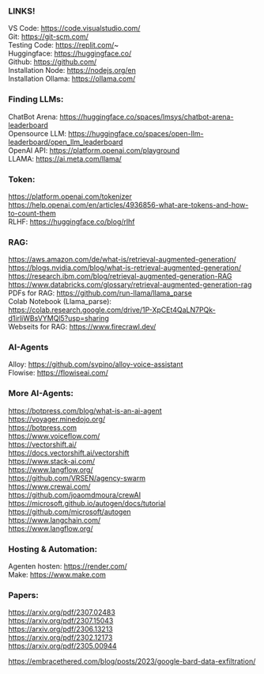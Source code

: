 

### LINKS!
VS Code: https://code.visualstudio.com/  
Git: https://git-scm.com/  
Testing Code: https://replit.com/~  
Huggingface: https://huggingface.co/  
Github: https://github.com/  
Installation Node: https://nodejs.org/en  
Installation Ollama: https://ollama.com/

### Finding LLMs:
ChatBot Arena: https://huggingface.co/spaces/lmsys/chatbot-arena-leaderboard  
Opensource LLM: https://huggingface.co/spaces/open-llm-leaderboard/open_llm_leaderboard  
OpenAI API: https://platform.openai.com/playground  
LLAMA: https://ai.meta.com/llama/

### Token:
https://platform.openai.com/tokenizer
https://help.openai.com/en/articles/4936856-what-are-tokens-and-how-to-count-them  
RLHF: https://huggingface.co/blog/rlhf


### RAG:
https://aws.amazon.com/de/what-is/retrieval-augmented-generation/  
https://blogs.nvidia.com/blog/what-is-retrieval-augmented-generation/  
https://research.ibm.com/blog/retrieval-augmented-generation-RAG  
https://www.databricks.com/glossary/retrieval-augmented-generation-rag  
PDFs for RAG: https://github.com/run-llama/llama_parse  
Colab Notebook (Llama_parse): https://colab.research.google.com/drive/1P-XpCEt4QaLN7PQk-d1irliWBsVYMQl5?usp=sharing  
Webseits for RAG: https://www.firecrawl.dev/

### AI-Agents
Alloy: https://github.com/svpino/alloy-voice-assistant  
Flowise: https://flowiseai.com/

### More AI-Agents:
https://botpress.com/blog/what-is-an-ai-agent  
https://voyager.minedojo.org/  
https://botpress.com  
https://www.voiceflow.com/  
https://vectorshift.ai/  
https://docs.vectorshift.ai/vectorshift  
https://www.stack-ai.com/  
https://www.langflow.org/  
https://github.com/VRSEN/agency-swarm   
https://www.crewai.com/  
https://github.com/joaomdmoura/crewAI  
https://microsoft.github.io/autogen/docs/tutorial  
https://github.com/microsoft/autogen  
https://www.langchain.com/  
https://www.langflow.org/  

### Hosting & Automation:
Agenten hosten: https://render.com/  
Make: https://www.make.com

### Papers:
https://arxiv.org/pdf/2307.02483  
https://arxiv.org/pdf/2307.15043  
https://arxiv.org/pdf/2306.13213  
https://arxiv.org/pdf/2302.12173  
https://arxiv.org/pdf/2305.00944  

https://embracethered.com/blog/posts/2023/google-bard-data-exfiltration/